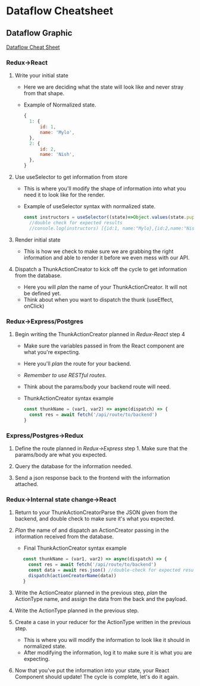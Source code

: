 # Dataflow Cheatsheet

## Dataflow Graphic

[Dataflow Cheat Sheet](update/to/graphic)

### Redux->React

1. Write your initial state

   - Here we are deciding what the state will look like
    and never stray from that shape.

   - Example of Normalized state.

      ```js
      {
        1: {
            id: 1,
            name: 'Mylo',
        },
        2: {
            id: 2,
            name: 'Nish',
        },
      }
      ```

2. Use useSelector to get information from store

   - This is where you'll modify the shape of information into
   what you need it to look like for the render.
   - Example of useSelector syntax with normalized state.

     ```js
     const instructors = useSelector((state)=>Object.values(state.puppies)
       //double check for expected results
       //console.log(instructors) [{id:1, name:"Mylo},{id:2,name:"Nish"}]
     ```

3. Render initial state

   - This is how we check to make sure we are grabbing the right
   information and able to render it before we even mess with our
   API.

4. Dispatch a ThunkActionCreator to kick off the cycle to get
   information from the database.
    - Here you will _plan_ the name of your ThunkActionCreator.
      It will not be defined yet.
    - Think about when you want to dispatch the thunk (useEffect, onClick)

### Redux->Express/Postgres

1. Begin writing the ThunkActionCreator planned in *Redux-React* step 4
    - Make sure the variables passed in from the React component
      are what you're expecting.
    - Here you'll _plan_ the route for your backend.
    - *Remember to use RESTful routes*.
    - Think about the params/body your backend route will need.
    - ThunkActionCreator syntax example

      ```js
      const thunkName = (var1, var2) => async(dispatch) => {
        const res = await fetch('/api/route/to/backend')
      }
      ```

### Express/Postgres->Redux

1. Define the route planned in *Redux->Express* step 1. Make sure
   that the params/body are what you expected.

2. Query the database for the information needed.

3. Send a json response back to the frontend with the information attached.

### Redux->Internal state change->React

1. Return to your ThunkActionCreatorParse the JSON given from the backend,
   and double check to make sure it's what you expected.
2. _Plan_ the name of and dispatch an ActionCreator passing in the
   information received from the database.
   - Final ThunkActionCreator syntax example

   ```js
      const thunkName = (var1, var2) => async(dispatch) => {
        const res = await fetch('/api/route/to/backend')
        const data = await res.json() //double-check for expected results
        dispatch(actionCreatorName(data))
      }
      ```

3. Write the ActionCreator planned in the previous step, _plan_ the
   ActionType name, and assign the data from the back and the payload.
4. Write the ActionType planned in the previous step.
5. Create a case in your reducer for the ActionType written in the
   previous step.
   - This is where you will modify the information to look like it should
   in normalized state.
   - After modifying the information, log it to make sure it is
   what you are expecting.
6. Now that you've put the information into your state, your React
   Component should update! The cycle is complete, let's do it again.
